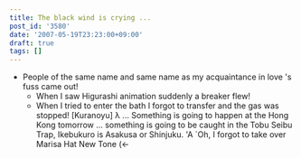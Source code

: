 ```yaml
---
title: The black wind is crying ...
post_id: '3580'
date: '2007-05-19T23:23:00+09:00'
draft: true
tags: []
---
```


*   People of the same name and same name as my acquaintance in love 's fuss came out!
    *   When I saw Higurashi animation suddenly a breaker flew!
    *   When I tried to enter the bath I forgot to transfer and the gas was stopped! \[Kuranoyu\] λ ... Something is going to happen at the Hong Kong tomorrow ... something is going to be caught in the Tobu Seibu Trap, Ikebukuro is Asakusa or Shinjuku. 'A `Oh, I forgot to take over Marisa Hat New Tone (←
